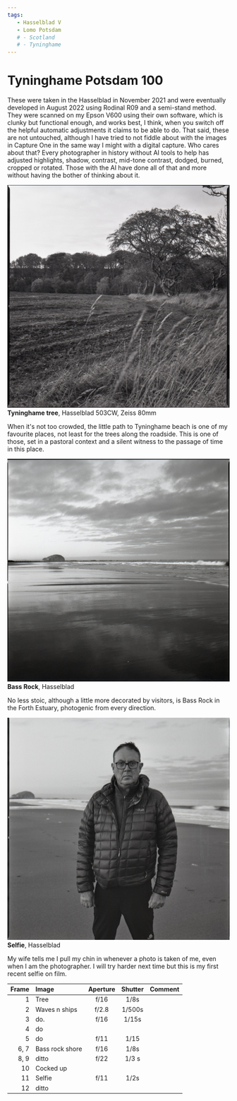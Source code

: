 ```yaml
---
tags:
   - Hasselblad V
   - Lomo Potsdam
   # - Scotland
   # - Tyninghame
---
```

# Tyninghame Potsdam 100

These were taken in the Hasselblad in November 2021 and were eventually developed in August 2022 using Rodinal R09 and a semi-stand method. They were scanned on my Epson V600 using their own software, which is clunky but functional enough, and works best, I think, when you switch off the helpful automatic adjustments it claims to be able to do. That said, these are not untouched, although I have tried to not fiddle about with the images in Capture One in the same way I might with a digital capture. Who cares about that? Every photographer in history without AI tools to help has adjusted highlights, shadow, contrast, mid-tone contrast, dodged, burned, cropped or rotated. Those with the AI have done all of that and more without having the bother of thinking about it.

![](/img/21-11-Potsdam-503CW-01.jpg)
**Tyninghame tree**, Hasselblad 503CW, Zeiss 80mm

When it's not too crowded, the little path to Tyninghame beach is one of my favourite places, not least for the trees along the roadside. This is one of those, set in a pastoral context and a silent witness to the passage of time in this place.

![](/img/21-11-Potsdam-503CW-02.jpg)
**Bass Rock**, Hasselblad

No less stoic, although a little more decorated by visitors, is Bass Rock in the Forth Estuary, photogenic from every direction.

![](/img/21-11-Potsdam-503CW-03.jpg)
**Selfie**, Hasselblad

My wife tells me I pull my chin in whenever a photo is taken of me, even when I am the photographer. I will try harder next time but this is my first recent selfie on film.

<!-- 3200 dpi Epson V600 24 bit colour -->

Frame|Image|Aperture|Shutter|Comment
----:|:----|:----:|:----:|:-----
1|Tree|f/16|1/8s
2|Waves n ships|f/2.8|1/500s
3|do.|f/16|1/15s
4|do
5|do|f/11|1/15
6, 7|Bass rock shore|f/16|1/8s
8, 9|ditto|f/22|1/3 s
10|Cocked up
11|Selfie|f/11|1/2s
12|ditto

<!-- ## Notes

Image|Camera|Lens|ISO|Format|Aperture|Shutter|Comment
:----|:-----|:---|:---|:----|:------:|:----:|:------
Header|Fuji X-T2|XF100-400mmF4.5-5.6 R LM OIS WR|ISO 1600|Digital|f/8|1/500s|Adjusted in Capture One. -->
